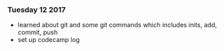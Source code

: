 ### Tuesday 12 2017
- learned about git and some git commands which includes inits, add, commit, push
- set up codecamp log